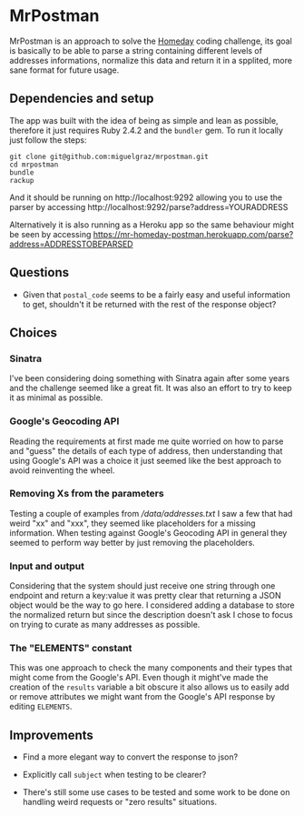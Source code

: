# MrPostman

MrPostman is an approach to solve the [Homeday](https://www.homeday.de/en/) coding challenge, its goal is basically to be able to parse a string containing different levels of addresses informations, normalize this data and return it in a spplited, more sane format for future usage.

## Dependencies and setup

The app was built with the idea of being as simple and lean as possible, therefore it just requires Ruby 2.4.2 and the `bundler` gem. To run it locally just follow the steps:

```
git clone git@github.com:miguelgraz/mrpostman.git
cd mrpostman
bundle
rackup
```

And it should be running on http://localhost:9292 allowing you to use the parser by accessing
http://localhost:9292/parse?address=YOURADDRESS

Alternatively it is also running as a Heroku app so the same behaviour might be seen by accessing
https://mr-homeday-postman.herokuapp.com/parse?address=ADDRESSTOBEPARSED

## Questions

* Given that `postal_code` seems to be a fairly easy and useful information to get, shouldn't it be returned with the rest of the response object?

## Choices

### Sinatra
I've been considering doing something with Sinatra again after some years and the challenge seemed like a great fit. It was also an effort to try to keep it as minimal as possible.

### Google's Geocoding API
Reading the requirements at first made me quite worried on how to parse and "guess" the details of each type of address, then understanding that using Google's API was a choice it just seemed like the best approach to avoid reinventing the wheel.

### Removing Xs from the parameters
Testing a couple of examples from */data/addresses.txt* I saw a few that had weird "xx" and "xxx", they seemed like placeholders for a missing information. When testing against Google's Geocoding API in general they seemed to perform way better by just removing the placeholders.

### Input and output
Considering that the system should just receive one string through one endpoint and return a key:value it was pretty clear that returning a JSON object would be the way to go here. I considered adding a database to store the normalized return but since the description doesn't ask I chose to focus on trying to curate as many addresses as possible.

### The "ELEMENTS" constant
This was one approach to check the many components and their types that might come from the Google's API. Even though it might've made the creation of the `results` variable a bit obscure it also allows us to easily add or remove attributes we might want from the Google's API response by editing `ELEMENTS`.

## Improvements

* Find a more elegant way to convert the response to json?

* Explicitly call `subject` when testing to be clearer?

* There's still some use cases to be tested and some work to be done on handling weird requests or "zero results" situations.
